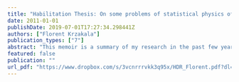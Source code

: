 ```yaml
---
title: "Habilitation Thesis: On some problems of statistical physics of disordered systems"
date: 2011-01-01
publishDate: 2019-07-01T17:27:34.298441Z
authors: ["Florent Krzakala"]
publication_types: ["7"]
abstract: "This memoir is a summary of my research in the past few years on the statistical physics of disordered systems. It is divided into four parts. The first part deals with the methods and models of disordered systems and their static, equilibrium description, while the second discusses the dynamical description. The next parts are applications of these methods: part three deals with the glass transition and the jamming phenomena, while part four is dedicated to interdisciplinary applications in constraint optimization in computer science, quantum al- gorithms, and Bayesian inference."
featured: false
publication: ""
url_pdf: "https://www.dropbox.com/s/3vcnrrrvkk3q95x/HDR_Florent.pdf?dl=0"
---
```


